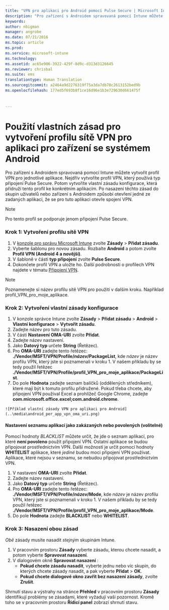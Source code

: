 ```yaml
---
title: "VPN pro aplikaci pro Android pomocí Pulse Secure | Microsoft Intune"
description: "Pro zařízení s Androidem spravovaná pomocí Intune můžete vytvořit profil VPN pro aplikaci."
keywords: 
author: nbigman
manager: angrobe
ms.date: 07/21/2016
ms.topic: article
ms.prod: 
ms.service: microsoft-intune
ms.technology: 
ms.assetid: ac65e906-3922-429f-8d9c-d313d3126645
ms.reviewer: chrisbal
ms.suite: ems
translationtype: Human Translation
ms.sourcegitcommit: a2464a9d2276319f75a3da7db70c2613152bed9b
ms.openlocfilehash: 177ed5f693b8f1ce16d96e1b3e729630d661475f


---
```


# Použití vlastních zásad pro vytvoření profilu sítě VPN pro aplikaci pro zařízení se systémem Android

Pro zařízení s Androidem spravovaná pomocí Intune můžete vytvořit profil VPN pro jednotlivé aplikace. Nejdřív vytvoříte profil VPN, který používá typ připojení Pulse Secure. Potom vytvoříte vlastní zásadu konfigurace, která přidruží tento profil ke konkrétním aplikacím. Po nasazení těchto zásad do skupin uživatelů nebo zařízení s Androidem způsobí otevření jedné ze zadaných aplikací, že se pro tuto aplikaci otevře spojení VPN.

> [!NOTE]
>
> Pro tento profil se podporuje jenom připojení Pulse Secure.


### Krok 1: Vytvoření profilu sítě VPN

1. V [konzole pro správu Microsoft Intune](https://manage.microsoft.com) zvolte **Zásady** > **Přidat zásadu**.
2. Vyberte šablonu pro novou zásadu. Rozbalte **Android** a potom zvolte **Profil VPN (Android 4 a novější)**.
3. V šabloně v části **typ připojení** zvolte **Pulse Secure**.
4. Dokončete profil VPN a uložte ho. Další podrobnosti o profilech VPN najdete v tématu [Připojení VPN](../deploy-use/vpn-connections-in-microsoft-intune.md).

> [!NOTE]
>
> Poznamenejte si název profilu sítě VPN pro použití v dalším kroku. Například profil_VPN_pro_moje_aplikace.

### Krok 2: Vytvoření vlastní zásady konfigurace

   1. V konzole správce Intune zvolte **Zásady** > **Přidat zásadu** > **Android** > **Vlastní konfigurace** > **Vytvořit zásadu**.
   2. Zadejte název pro tuto zásadu.
   3. V části **Nastavení OMA-URI** zvolte **Přidat**.
   4. Zadejte název nastavení.
   5. Jako **Datový typ** určete **String** (Řetězec).
   6. Pro **OMA-URI** zadejte tento řetězec: **./Vendor/MSFT/VPN/Profile/*název*/PackageList**, kde *název* je název profilu VPN, který jste si poznamenali v kroku 1. V našem příkladu by se tedy použil řetězec **./Vendor/MSFT/VPN/Profile/profil_VPN_pro_moje_aplikace/PackageList**.
   7.   Do pole **Hodnota** zadejte seznam balíčků (oddělených středníkem), které mají být k tomuto profilu přidružené. Pokud třeba chcete, aby připojení VPN používal Excel a prohlížeč Google Chrome, zadejte **com.microsoft.office.excel;com.android.chrome**.


    ![Příklad vlastní zásady VPN pro aplikaci pro Android](..\media\android_per_app_vpn_oma_uri.png)

#### Nastavení seznamu aplikací jako zakázaných nebo povolených (volitelné)
  Pomocí hodnoty *BLACKLIST* můžete určit, že jde o seznam aplikací, pro které **není povoleno** použít připojení VPN. Ostatní aplikace se budou připojovat prostřednictvím VPN.
Další možností je určit pomocí hodnoty **WHITELIST** aplikace, které *jediné* budou moci připojení VPN používat. Aplikace, které nejsou v seznamu, se nebudou připojovat prostřednictvím VPN.
  1.    V nastavení **OMA-URI** zvolte **Přidat**.
  2.    Zadejte název nastavení.
  3.    Jako **Datový typ** určete **String** (Řetězec).
  4.    Pro **OMA-URI** zadejte tento řetězec: **./Vendor/MSFT/VPN/Profile/*název*/Mode**, kde *název* je název profilu VPN, který jste si poznamenali v kroku 1. V našem příkladu by se tedy použil řetězec **./Vendor/MSFT/VPN/Profile/profil_VPN_pro_moje_aplikace/Mode**.
  5.    Do pole **Hodnota** zadejte **BLACKLIST** nebo **WHITELIST**.



### Krok 3: Nasazení obou zásad

*Obě* zásady musíte nasadit *stejným* skupinám Intune.

1.  V pracovním prostoru **Zásady** vyberte zásadu, kterou chcete nasadit, a potom vyberte **Spravovat nasazení**.
2.  V dialogovém okně **Spravovat nasazení** :
    -   **Pokud chcete zásadu nasadit**, vyberte jednu nebo víc skupin, do kterých chcete zásady nasadit, a pak vyberte **Přidat** > **OK**.
    -   **Pokud chcete dialogové okno zavřít bez nasazení zásady**, zvolte **Zrušit**.

Shrnutí stavu a výstrahy na stránce **Přehled** v pracovním prostoru **Zásady** identifikují problémy se zásadami, které vyžadují vaši pozornost. Kromě toho se v pracovním prostoru **Řídicí panel** zobrazí shrnutí stavu.



<!--HONumber=Aug16_HO3-->


